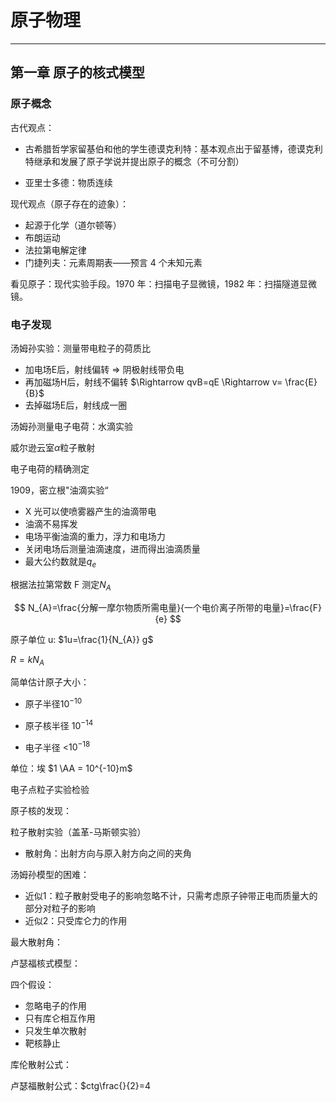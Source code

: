 # 原子物理

---

## 第一章 原子的核式模型

### 原子概念
古代观点：

- 古希腊哲学家留基伯和他的学生德谟克利特：基本观点出于留基博，德谟克利特继承和发展了原子学说并提出原子的概念（不可分割）

- 亚里士多德：物质连续

现代观点（原子存在的迹象）：

- 起源于化学（道尔顿等）
- 布朗运动
- 法拉第电解定律
- 门捷列夫：元素周期表——预言 4 个未知元素

看见原子：现代实验手段。1970 年：扫描电子显微镜，1982 年：扫描隧道显微镜。

### 电子发现

汤姆孙实验：测量带电粒子的荷质比

- 加电场E后，射线偏转 $\Rightarrow$ 阴极射线带负电
- 再加磁场H后，射线不偏转 $\Rightarrow qvB=qE \Rightarrow v= \frac{E}{B}$
- 去掉磁场E后，射线成一圈 

汤姆孙测量电子电荷：水滴实验

威尔逊云室$\alpha$粒子散射

电子电荷的精确测定

1909，密立根"油滴实验“

- X 光可以使喷雾器产生的油滴带电
- 油滴不易挥发
- 电场平衡油滴的重力，浮力和电场力
- 关闭电场后测量油滴速度，进而得出油滴质量
- 最大公约数就是$q_{e}$

根据法拉第常数 F 测定$N_{A}$

$$
N_{A}=\frac{分解一摩尔物质所需电量}{一个电价离子所带的电量}=\frac{F}{e}
$$

原子单位 u: $1u=\frac{1}{N_{A}} g$

$R=kN_{A}$

简单估计原子大小：

- 原子半径$10^{-10}$

- 原子核半径 $10^{-14}$

- 电子半径 <$10^{-18}$

单位：埃 $1 \AA = 10^{-10}m$

电子点粒子实验检验

原子核的发现：

粒子散射实验（盖革-马斯顿实验）

- 散射角：出射方向与原入射方向之间的夹角


汤姆孙模型的困难：

- 近似1：粒子散射受电子的影响忽略不计，只需考虑原子钟带正电而质量大的部分对粒子的影响
- 近似2：只受库仑力的作用

最大散射角：

卢瑟福核式模型：

四个假设：

- 忽略电子的作用
- 只有库仑相互作用
- 只发生单次散射
- 靶核静止

库伦散射公式：

卢瑟福散射公式：$ctg\frac{}{2}=4